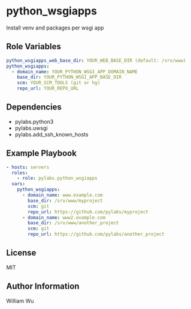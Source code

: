 python_wsgiapps
===============

Install venv and packages per wsgi app

Role Variables
--------------

```yaml
python_wsgiapps_web_base_dir: YOUR_WEB_BASE_DIR (default: /srv/www)
python_wsgiapps:
  - domain_name: YOUR_PYTHON_WSGI_APP_DOMAIN_NAME
    base_dir: YOUR_PYTHON_WSGI_APP_BASE_DIR
    scm: YOUR_SCM_TOOLS (git or hg)
    repo_url: YOUR_REPO_URL
```

Dependencies
------------

- pylabs.python3
- pylabs.uwsgi
- pylabs.add_ssh_known_hosts

Example Playbook
----------------

```yaml
- hosts: servers
  roles:
    - role: pylabs.python_wsgiapps
  vars:
    python_wsgiapps:
      - domain_name: www.example.com
        base_dir: /srv/www/myproject
        scm: git
        repo_url: https://github.com/pylabs/myproject
      - domain_name: www2.example.com
        base_dir: /srv/www/another_project
        scm: git
        repo_url: https://github.com/pylabs/another_project
```

License
-------

MIT

Author Information
------------------

William Wu
